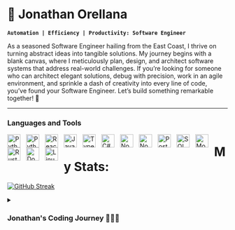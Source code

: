 # 🦈 Jonathan Orellana

**`Automation | Efficiency | Productivity: Software Engineer`**

As a seasoned Software Engineer hailing from the East Coast, I thrive on turning abstract ideas into tangible solutions. My journey begins with a blank canvas, where I meticulously plan, design, and architect software systems that address real-world challenges. If you’re looking for someone who can architect elegant solutions, debug with precision, work in an agile environment, and sprinkle a dash of creativity into every line of code, you’ve found your Software Engineer. Let’s build something remarkable together! 🚀

---

### Languages and Tools

<img align="left" alt="Python" width="30px" style="padding-right:10px;" src="https://cdn.jsdelivr.net/gh/devicons/devicon/icons/python/python-plain.svg" />
<img align="left" alt="Python" width="30px" style="padding-right:10px;" src="https://cdn.jsdelivr.net/gh/devicons/devicon@latest/icons/powershell/powershell-original.svg" />
<img align="left" alt="React" width="30px" style="padding-right:10px;" src="https://cdn.jsdelivr.net/gh/devicons/devicon/icons/react/react-original.svg" />
<img align="left" alt="JavaScript" width="30px" style="padding-right:10px;" src="https://cdn.jsdelivr.net/gh/devicons/devicon/icons/javascript/javascript-plain.svg" />
<img align="left" alt="TypeScript" width="30px" style="padding-right:10px;" src="https://cdn.jsdelivr.net/gh/devicons/devicon@latest/icons/typescript/typescript-original.svg" />
<img align="left" alt="C#" width="30px" style="padding-right:10px;" src="https://cdn.jsdelivr.net/gh/devicons/devicon@latest/icons/csharp/csharp-original.svg" />
<img align="left" alt="NodeJS" width="30px" style="padding-right:10px;" src="https://cdn.jsdelivr.net/gh/devicons/devicon/icons/nodejs/nodejs-original.svg" />
<img align="left" alt="NodeJS" width="30px" style="padding-right:10px;" src="https://cdn.jsdelivr.net/gh/devicons/devicon@latest/icons/denojs/denojs-original.svg" />
<img align="left" alt="Postgresql" width="30px" style="padding-right:10px;" src="https://cdn.jsdelivr.net/gh/devicons/devicon@latest/icons/postgresql/postgresql-plain.svg" />
<img align="left" alt="SQL" width="30px" style="padding-right:10px;" src="https://cdn.jsdelivr.net/gh/devicons/devicon@latest/icons/sqldeveloper/sqldeveloper-plain.svg" />
<img align="left" alt="MongoDB" width="30px" style="padding-right:10px;" src="https://cdn.jsdelivr.net/gh/devicons/devicon@latest/icons/mongodb/mongodb-plain.svg" />
<img align="left" alt="Rust" width="30px" style="padding-right:10px;" src="https://cdn.jsdelivr.net/gh/devicons/devicon@latest/icons/rust/rust-original.svg" />
<img align="left" alt="Docker" width="30px" style="padding-right:10px;" src="https://cdn.jsdelivr.net/gh/devicons/devicon@latest/icons/docker/docker-plain-wordmark.svg" />
<img align="left" alt="Linux" width="30px" style="padding-right:10px;" src="https://cdn.jsdelivr.net/gh/devicons/devicon@latest/icons/linux/linux-original.svg" />

# 

# My Stats: 

[![GitHub Streak](https://github-readme-streak-stats.herokuapp.com/?user=JohnnytheShark&theme=dark&count_private=true&theme=radical)](https://l.JohnnytheShark.live/github)

<details>
  <summary><h3>Jonathan's Coding Journey 👨🏼‍💻</h3></summary>
In my final year of college, I embarked on a coding journey that would shape my professional trajectory. Armed with a Bachelor of Business Administration (BBA) and a major in Finance, I found myself drawn to the challenge of streamlining financial data processing. The repetitive nature of report creation during my internship at Norfolk Southern sparked my curiosity. How could I expedite these tasks?

Enter Udemy—a beacon of knowledge. There, I delved into the world of VBA Macros, learning how to wield their automation magic. Armed with newfound skills, I set out to transform my work processes. Reports were no longer mundane chores; they became dynamic, efficient, and shareable with my team.

As my internship concluded, I transitioned seamlessly into a role at Norfolk Southern. Climbing the ranks, I evolved from a curious intern to a Systems Analyst. But my hunger for growth didn’t stop there. I devoured courses on Udemy and LinkedIn Learning, absorbing every nugget of programming wisdom. My goal extended beyond mere technical prowess; I aspired to lead—a software engineer with vision and the ability to rally a team.

Now, as I continue my journey, I eagerly anticipate the opportunities that lie ahead. Each line of code I write, every problem I solve, propels me toward a future where innovation and leadership intersect.
</details>

